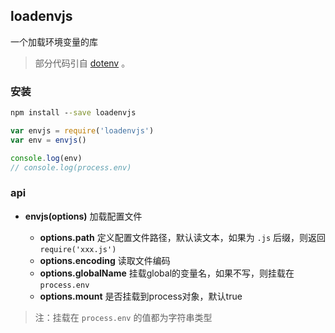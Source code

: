 ## loadenvjs

一个加载环境变量的库

> 部分代码引自 [dotenv](https://github.com/motdotla/dotenv) 。

### 安装

```bat
npm install --save loadenvjs
```

```js
var envjs = require('loadenvjs')
var env = envjs()

console.log(env)
// console.log(process.env)

```

### api

 + **envjs(options)** 加载配置文件
   
   - **options.path** 定义配置文件路径，默认读文本，如果为 `.js` 后缀，则返回 `require('xxx.js')`
   - **options.encoding** 读取文件编码
   - **options.globalName** 挂载global的变量名，如果不写，则挂载在 `process.env`
   - **options.mount** 是否挂载到process对象，默认true

> 注：挂载在 `process.env` 的值都为字符串类型
